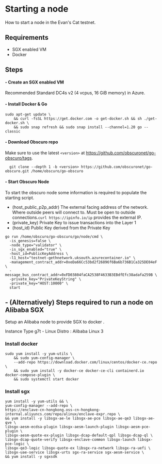 ---
---
# Starting a node
How to start a node in the Evan's Cat testnet.

## Requirements
- SGX enabled VM
- Docker

## Steps
#### - Create an SGX enabled VM
Recommended Standard DC4s v2 (4 vcpus, 16 GiB memory) in Azure.

#### - Install Docker & Go 

```
sudo apt-get update \
    && curl -fsSL https://get.docker.com -o get-docker.sh && sh ./get-docker.sh \
    && sudo snap refresh && sudo snap install --channel=1.20 go --classic 
```

#### - Download Obscuro repo


Make sure to use the latest `<version>` at https://github.com/obscuronet/go-obscuro/tags.

```
  git clone --depth 1 -b <version> https://github.com/obscuronet/go-obscuro.git /home/obscuro/go-obscuro
```

#### - Start Obscuro Node

To start the obscuro node some information is required to populate the starting script.

- (host_public_p2p_addr) The external facing address of the network. Where outside peers will connect to. Must be open to outside connections.`curl https://ipinfo.io/ip` provides the external IP.
- (private_key) Private Key to issue transactions into the Layer 1
- (host_id) Public Key derived from the Private Key

```
go run /home/obscuro/go-obscuro/go/node/cmd \
  -is_genesis=false \
  -node_type="validator" \
  -is_sgx_enabled="true" \
  -host_id=PublicKeyAddress \
  -l1_host="testnet-gethnetwork.uksouth.azurecontainer.io" \
  -management_contract_addr=0xeDa66Cc53bd2f26896f6Ba6b736B1Ca325DE04eF \
  -message_bus_contract_addr=0xFD03804faCA2538F4633B3EBdfEfc38adafa259B \
  -private_key="PrivateKeyString" \
  -private_key="HOST:10000" \
  start
```

## - (Alternatively) Steps required to run a node on Alibaba SGX
Setup an Alibaba node to provide SGX to docker .

Instance Type g7t - Linux Distro : Alibaba Linux 3

### Install docker
```
sudo yum install -y yum-utils \
    && sudo yum-config-manager \
    --add-repo https://download.docker.com/linux/centos/docker-ce.repo \
    && sudo yum install -y docker-ce docker-ce-cli containerd.io docker-compose-plugin \
    && sudo systemctl start docker
```

### Install sgx
```
yum install -y yum-utils && \
yum-config-manager --add-repo \
https://enclave-cn-hongkong.oss-cn-hongkong-internal.aliyuncs.com/repo/alinux/enclave-expr.repo \
&& yum install -y libsgx-ae-le libsgx-ae-pce libsgx-ae-qe3 libsgx-ae-qve \
libsgx-aesm-ecdsa-plugin libsgx-aesm-launch-plugin libsgx-aesm-pce-plugin \
libsgx-aesm-quote-ex-plugin libsgx-dcap-default-qpl libsgx-dcap-ql \
libsgx-dcap-quote-verify libsgx-enclave-common libsgx-launch libsgx-pce-logic \
libsgx-qe3-logic libsgx-quote-ex libsgx-ra-network libsgx-ra-uefi \
libsgx-uae-service libsgx-urts sgx-ra-service sgx-aesm-service \
&& yum install -y sgxsdk
```
